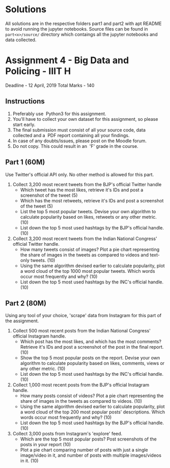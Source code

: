 # Solutions

All solutions are in the respective folders part1 and part2 with apt README to avoid running the jupyter notebooks. 
Source files can be found in `part<x>/source/` directory which contaings all the jupyter notebooks and data collected.

# Assignment 4 - Big Data and Policing - IIIT H
Deadline - 12 April, 2019
Total Marks - 140
## Instructions
1. Preferably use ​ Python3​ for this assignment.
2. You'll have to collect your​ own dataset​ for this assignment, so please start early.
2. The final submission must consist of all your source code, data collected and a ​ PDF report
containing all your findings.
3. In case of any doubts/issues, please post on the Moodle forum.
4. Do not copy. This could result in an ​ 'F'​ grade in the course.
## Part 1 (60M)
Use Twitter's official API only. No other method is allowed for this part.
1. Collect 3,200 most recent tweets from the BJP's official Twitter handle
	* Which tweet has the most likes, retrieve it's IDs and post a screenshot of the tweet (5)
	* Which has the most retweets, retrieve it's IDs and post a screenshot of the tweet (5)
	* List the top 5 most popular tweets. Devise your own algorithm to calculate popularity based on likes, retweets or any other metric. (10)
	* List down the top 5 most used hashtags by the BJP's official handle. (10)
2. Collect 3,200 most recent tweets from the Indian National Congress' official Twitter
handle.
	* How many tweets consist of images? Plot a pie chart representing the share of images in the tweets as compared to videos and text-only tweets. (10)
	* Using the same algorithm devised earlier to calculate popularity, plot a word cloud of the top 1000 most popular tweets. Which words occur most frequently and why? (10)
	* List down the top 5 most used hashtags by the INC's official handle. (10)
## Part 2 (80M)
Using any tool of your choice, 'scrape' data from Instagram for this part of the assignment.
1. Collect 500 most recent posts from the Indian National Congress' official Instagram
handle.
	* Which post has the most likes, and which has the most comments? Retrieve it's IDs and post a screenshot of the post in the final report. (10)
	* Show the top 5 most popular posts on the report. Devise your own algorithm to calculate popularity based on likes, comments, views or any other metric. (10)
	* List down the top 5 most used hashtags by the INC's official handle. (10)
2. Collect 1,000 most recent posts from the BJP's official Instagram handle.
	* How many posts consist of videos? Plot a pie chart representing the share of images in the tweets as compared to videos. (10)
	* Using the same algorithm devised earlier to calculate popularity, plot a word cloud of the top 200 most popular posts' descriptions. Which words occur most frequently and why? (10)
	* List down the top 5 most used hashtags by the BJP's official handle. (10)
3. Collect 3,000 posts from Instagram's 'explore' feed.
	* Which are the top 5 most popular posts? Post screenshots of the posts in your report (10)
	* Plot a pie chart comparing number of posts with just a single image/video in it, and number of posts with multiple images/videos in it. (10)
